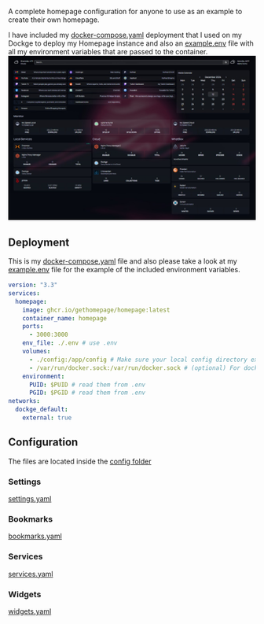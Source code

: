 A complete homepage configuration for anyone to use as an example to create their own homepage.

I have included my [docker-compose.yaml](/docker/docker-compose.yaml) deployment that I used on my Dockge to deploy my Homepage instance and also an [example.env](/docker/example.env) file with all my environment variables that are passed to the container. 
![alt text](/images/homepage.png "Homepage Screenshot")
## Deployment
This is my [docker-compose.yaml](/docker/docker-compose.yaml) file and also please take a look at my [example.env](/docker/example.env) file for the example of the included environment variables. 
```yaml
version: "3.3"
services:
  homepage:
    image: ghcr.io/gethomepage/homepage:latest
    container_name: homepage
    ports:
      - 3000:3000
    env_file: ./.env # use .env
    volumes:
      - ./config:/app/config # Make sure your local config directory exists
      - /var/run/docker.sock:/var/run/docker.sock # (optional) For docker integrations, see alternative methods
    environment:
      PUID: $PUID # read them from .env
      PGID: $PGID # read them from .env
networks:
  dockge_default:
    external: true
```

## Configuration
The files are located inside the [config folder](/configuration)
### Settings
[settings.yaml](/configuration/settings.yaml)

### Bookmarks
[bookmarks.yaml](/configuration/bookmarks.yaml)

### Services
[services.yaml](/configuration/services.yaml)

### Widgets
[widgets.yaml](/configuration/widgets.yaml)
